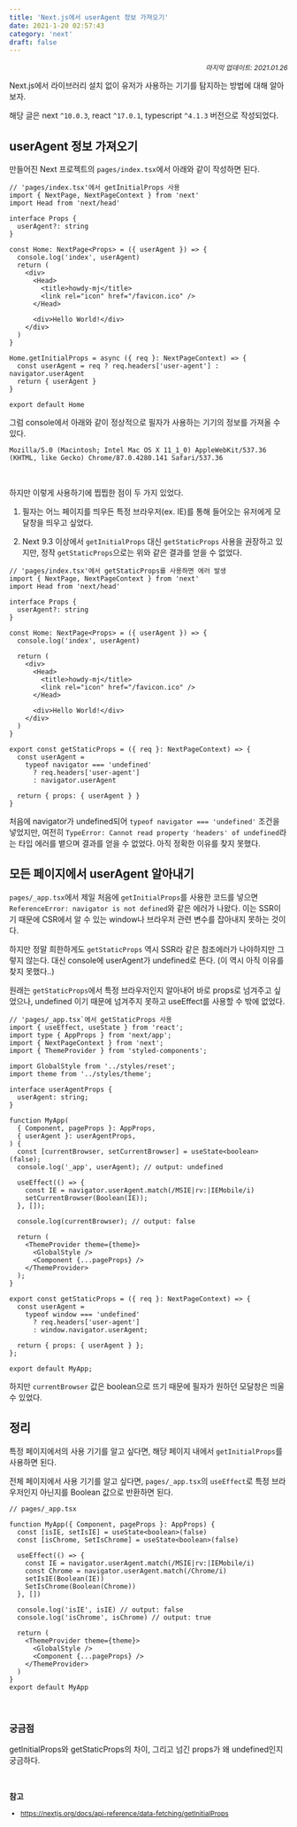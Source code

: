 ```yaml
---
title: 'Next.js에서 userAgent 정보 가져오기'
date: 2021-1-20 02:57:43
category: 'next'
draft: false
---
```


<div style="font-size: 12px; font-style: italic; text-align: right;">
마지막 업데이트: 2021.01.26
</div>

Next.js에서 라이브러리 설치 없이 유저가 사용하는 기기를 탐지하는 방법에 대해 알아보자.

해당 글은 next `^10.0.3`, react `^17.0.1`, typescript `^4.1.3` 버전으로 작성되었다.

## userAgent 정보 가져오기

만들어진 Next 프로젝트의 `pages/index.tsx`에서 아래와 같이 작성하면 된다.

```tsx
// 'pages/index.tsx'에서 getInitialProps 사용
import { NextPage, NextPageContext } from 'next'
import Head from 'next/head'

interface Props {
  userAgent?: string
}

const Home: NextPage<Props> = ({ userAgent }) => {
  console.log('index', userAgent)
  return (
    <div>
      <Head>
        <title>howdy-mj</title>
        <link rel="icon" href="/favicon.ico" />
      </Head>

      <div>Hello World!</div>
    </div>
  )
}

Home.getInitialProps = async ({ req }: NextPageContext) => {
  const userAgent = req ? req.headers['user-agent'] : navigator.userAgent
  return { userAgent }
}

export default Home
```

그럼 console에서 아래와 같이 정상적으로 필자가 사용하는 기기의 정보를 가져올 수 있다.

```
Mozilla/5.0 (Macintosh; Intel Mac OS X 11_1_0) AppleWebKit/537.36 (KHTML, like Gecko) Chrome/87.0.4280.141 Safari/537.36
```

<br />

하지만 이렇게 사용하기에 찝찝한 점이 두 가지 있었다.

1. 필자는 어느 페이지를 띄우든 특정 브라우저(ex. IE)를 통해 들어오는 유저에게 모달창을 띄우고 싶었다.

2. Next 9.3 이상에서 `getInitialProps` 대신 `getStaticProps` 사용을 권장하고 있지만, 정작 `getStaticProps`으로는 위와 같은 결과를 얻을 수 없었다.

```tsx{25-28}
// 'pages/index.tsx'에서 getStaticProps를 사용하면 에러 발생
import { NextPage, NextPageContext } from 'next'
import Head from 'next/head'

interface Props {
  userAgent?: string
}

const Home: NextPage<Props> = ({ userAgent }) => {
  console.log('index', userAgent)

  return (
    <div>
      <Head>
        <title>howdy-mj</title>
        <link rel="icon" href="/favicon.ico" />
      </Head>

      <div>Hello World!</div>
    </div>
  )
}

export const getStaticProps = ({ req }: NextPageContext) => {
  const userAgent =
    typeof navigator === 'undefined'
      ? req.headers['user-agent']
      : navigator.userAgent

  return { props: { userAgent } }
}
```

처음에 navigator가 undefined되어 `typeof navigator === 'undefined'` 조건을 넣었지만, 여전히 `TypeError: Cannot read property 'headers' of undefined`라는 타입 에러를 뱉으며 결과를 얻을 수 없었다. 아직 정확한 이유를 찾지 못했다.

## 모든 페이지에서 userAgent 알아내기

`pages/_app.tsx`에서 제일 처음에 `getInitialProps`를 사용한 코드를 넣으면 `ReferenceError: navigator is not defined`와 같은 에러가 나왔다. 이는 SSR이기 때문에 CSR에서 알 수 있는 window나 브라우저 관련 변수를 잡아내지 못하는 것이다.

하지만 정말 희한하게도 `getStaticProps` 역시 SSR라 같은 참조에러가 나야하지만 그렇지 않는다. 대신 console에 userAgent가 undefined로 뜬다. (이 역시 아직 이유를 찾지 못했다..)

원래는 `getStaticProps`에서 특정 브라우저인지 알아내어 바로 props로 넘겨주고 싶었으나, undefined 이기 때문에 넘겨주지 못하고 useEffect를 사용할 수 밖에 없었다.

```ts{19, 26}
// 'pages/_app.tsx`에서 getStaticProps 사용
import { useEffect, useState } from 'react';
import type { AppProps } from 'next/app';
import { NextPageContext } from 'next';
import { ThemeProvider } from 'styled-components';

import GlobalStyle from '../styles/reset';
import theme from '../styles/theme';

interface userAgentProps {
  userAgent: string;
}

function MyApp(
  { Component, pageProps }: AppProps,
  { userAgent }: userAgentProps,
) {
  const [currentBrowser, setCurrentBrowser] = useState<boolean>(false);
  console.log('_app', userAgent); // output: undefined

  useEffect(() => {
    const IE = navigator.userAgent.match(/MSIE|rv:|IEMobile/i)
    setCurrentBrowser(Boolean(IE));
  }, []);

  console.log(currentBrowser); // output: false

  return (
    <ThemeProvider theme={theme}>
      <GlobalStyle />
      <Component {...pageProps} />
    </ThemeProvider>
  );
}

export const getStaticProps = ({ req }: NextPageContext) => {
  const userAgent =
    typeof window === 'undefined'
      ? req.headers['user-agent']
      : window.navigator.userAgent;

  return { props: { userAgent } };
};

export default MyApp;

```

하지만 `currentBrowser` 값은 boolean으로 뜨기 때문에 필자가 원하던 모달창은 띄울 수 있었다.

## 정리

특정 페이지에서의 사용 기기를 알고 싶다면, 해당 페이지 내에서 `getInitialProps`를 사용하면 된다.

전체 페이지에서 사용 기기를 알고 싶다면, `pages/_app.tsx`의 `useEffect`로 특정 브라우저인지 아닌지를 Boolean 값으로 반환하면 된다.

```ts{14, 15}
// pages/_app.tsx

function MyApp({ Component, pageProps }: AppProps) {
  const [isIE, setIsIE] = useState<boolean>(false)
  const [isChrome, SetIsChrome] = useState<boolean>(false)

  useEffect(() => {
    const IE = navigator.userAgent.match(/MSIE|rv:|IEMobile/i)
    const Chrome = navigator.userAgent.match(/Chrome/i)
    setIsIE(Boolean(IE))
    SetIsChrome(Boolean(Chrome))
  }, [])

  console.log('isIE', isIE) // output: false
  console.log('isChrome', isChrome) // output: true

  return (
    <ThemeProvider theme={theme}>
      <GlobalStyle />
      <Component {...pageProps} />
    </ThemeProvider>
  )
}
export default MyApp
```

<br />

### 궁금점

getInitialProps와 getStaticProps의 차이, 그리고 넘긴 props가 왜 undefined인지 궁금하다.

<br />

**참고**

<div style="font-size: 12px;">

- https://nextjs.org/docs/api-reference/data-fetching/getInitialProps

</div>
